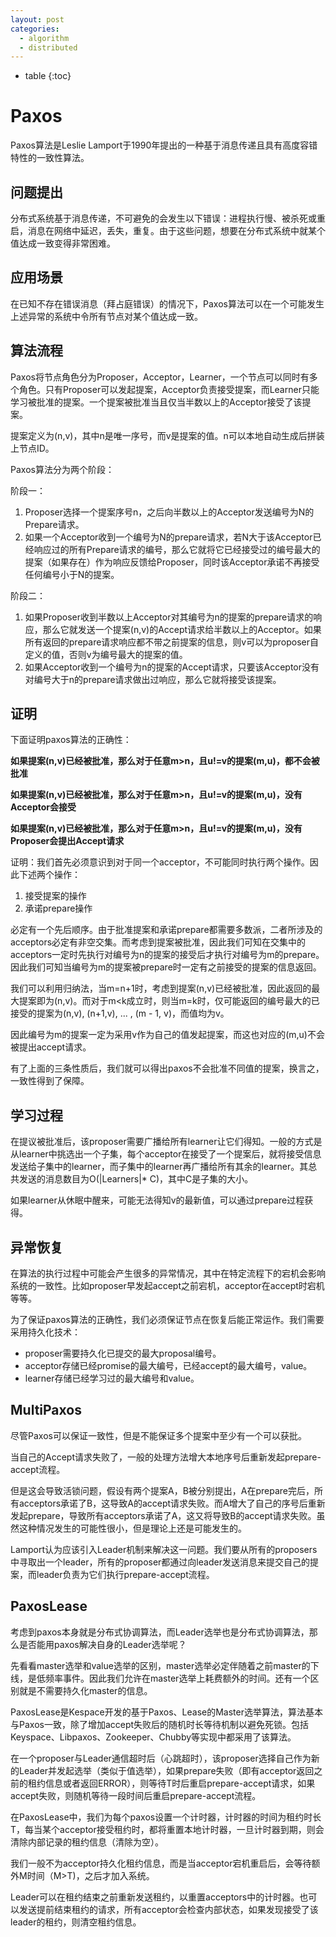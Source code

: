 ```yaml
---
layout: post
categories: 
  - algorithm
  - distributed
---
```

- table
{:toc}

# Paxos

Paxos算法是Leslie Lamport于1990年提出的一种基于消息传递且具有高度容错特性的一致性算法。

## 问题提出

分布式系统基于消息传递，不可避免的会发生以下错误：进程执行慢、被杀死或重启，消息在网络中延迟，丢失，重复。由于这些问题，想要在分布式系统中就某个值达成一致变得非常困难。

## 应用场景

在已知不存在错误消息（拜占庭错误）的情况下，Paxos算法可以在一个可能发生上述异常的系统中令所有节点对某个值达成一致。

## 算法流程

Paxos将节点角色分为Proposer，Acceptor，Learner，一个节点可以同时有多个角色。只有Proposer可以发起提案，Acceptor负责接受提案，而Learner只能学习被批准的提案。一个提案被批准当且仅当半数以上的Acceptor接受了该提案。

提案定义为(n,v)，其中n是唯一序号，而v是提案的值。n可以本地自动生成后拼装上节点ID。

Paxos算法分为两个阶段：

阶段一：

1. Proposer选择一个提案序号n，之后向半数以上的Acceptor发送编号为N的Prepare请求。
2. 如果一个Acceptor收到一个编号为N的prepare请求，若N大于该Acceptor已经响应过的所有Prepare请求的编号，那么它就将它已经接受过的编号最大的提案（如果存在）作为响应反馈给Proposer，同时该Acceptor承诺不再接受任何编号小于N的提案。

阶段二：

1. 如果Proposer收到半数以上Acceptor对其编号为n的提案的prepare请求的响应，那么它就发送一个提案(n,v)的Accept请求给半数以上的Acceptor。如果所有返回的prepare请求响应都不带之前提案的信息，则v可以为proposer自定义的值，否则v为编号最大的提案的值。
2. 如果Acceptor收到一个编号为n的提案的Accept请求，只要该Acceptor没有对编号大于n的prepare请求做出过响应，那么它就将接受该提案。

## 证明

下面证明paxos算法的正确性：

**如果提案(n,v)已经被批准，那么对于任意m>n，且u!=v的提案(m,u)，都不会被批准**

**如果提案(n,v)已经被批准，那么对于任意m>n，且u!=v的提案(m,u)，没有Acceptor会接受**

**如果提案(n,v)已经被批准，那么对于任意m>n，且u!=v的提案(m,u)，没有Proposer会提出Accept请求**

证明：我们首先必须意识到对于同一个acceptor，不可能同时执行两个操作。因此下述两个操作：

1. 接受提案的操作
2. 承诺prepare操作

必定有一个先后顺序。由于批准提案和承诺prepare都需要多数派，二者所涉及的acceptors必定有非空交集。而考虑到提案被批准，因此我们可知在交集中的acceptors一定时先执行对编号为n的提案的接受后才执行对编号为m的prepare。因此我们可知当编号为m的提案被prepare时一定有之前接受的提案的信息返回。

我们可以利用归纳法，当m=n+1时，考虑到提案(n,v)已经被批准，因此返回的最大提案即为(n,v)。而对于m<k成立时，则当m=k时，仅可能返回的编号最大的已接受的提案为(n,v), (n+1,v), ... , (m - 1, v)，而值均为v。

因此编号为m的提案一定为采用v作为自己的值发起提案，而这也对应的(m,u)不会被提出accept请求。



有了上面的三条性质后，我们就可以得出paxos不会批准不同值的提案，换言之，一致性得到了保障。

## 学习过程

在提议被批准后，该proposer需要广播给所有learner让它们得知。一般的方式是从learner中挑选出一个子集，每个acceptor在接受了一个提案后，就将接受信息发送给子集中的learner，而子集中的learner再广播给所有其余的learner。其总共发送的消息数目为O(\|Learners\|* C)，其中C是子集的大小。

如果learner从休眠中醒来，可能无法得知v的最新值，可以通过prepare过程获得。

## 异常恢复

在算法的执行过程中可能会产生很多的异常情况，其中在特定流程下的宕机会影响系统的一致性。比如proposer早发起accept之前宕机，acceptor在accept时宕机等等。

为了保证paxos算法的正确性，我们必须保证节点在恢复后能正常运作。我们需要采用持久化技术：

- proposer需要持久化已提交的最大proposal编号。
- acceptor存储已经promise的最大编号，已经accept的最大编号，value。
- learner存储已经学习过的最大编号和value。

## MultiPaxos

尽管Paxos可以保证一致性，但是不能保证多个提案中至少有一个可以获批。

当自己的Accept请求失败了，一般的处理方法增大本地序号后重新发起prepare-accept流程。

但是这会导致活锁问题，假设有两个提案A，B被分别提出，A在prepare完后，所有acceptors承诺了B，这导致A的accept请求失败。而A增大了自己的序号后重新发起prepare，导致所有acceptors承诺了A，这又将导致B的accept请求失败。虽然这种情况发生的可能性很小，但是理论上还是可能发生的。

Lamport认为应该引入Leader机制来解决这一问题。我们要从所有的proposers中寻取出一个leader，所有的proposer都通过向leader发送消息来提交自己的提案，而leader负责为它们执行prepare-accept流程。

## PaxosLease

考虑到paxos本身就是分布式协调算法，而Leader选举也是分布式协调算法，那么是否能用paxos解决自身的Leader选举呢？

先看看master选举和value选举的区别，master选举必定伴随着之前master的下线，是低频率事件。因此我们允许在master选举上耗费额外的时间。还有一个区别就是不需要持久化master的信息。

PaxosLease是Kespace开发的基于Paxos、Lease的Master选举算法，算法基本与Paxos一致，除了增加accept失败后的随机时长等待机制以避免死锁。包括Keyspace、Libpaxos、Zookeeper、Chubby等实现中都采用了该算法。

在一个proposer与Leader通信超时后（心跳超时），该proposer选择自己作为新的Leader并发起选举（类似于值选举），如果prepare失败（即有acceptor返回之前的租约信息或者返回ERROR），则等待T时后重启prepare-accept请求，如果accept失败，则随机等待一段时间后重启prepare-accept流程。

在PaxosLease中，我们为每个paxos设置一个计时器，计时器的时间为租约时长T，每当某个acceptor接受租约时，都将重置本地计时器，一旦计时器到期，则会清除内部记录的租约信息（清除为空）。

我们一般不为acceptor持久化租约信息，而是当acceptor宕机重启后，会等待额外M时间（M>T)，之后才加入系统。

Leader可以在租约结束之前重新发送租约，以重置acceptors中的计时器。也可以发送提前结束租约的请求，所有acceptor会检查内部状态，如果发现接受了该leader的租约，则清空租约信息。


